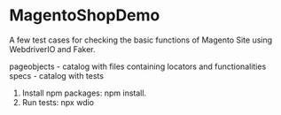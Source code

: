 # MagentoShopDemo
A few test cases for checking the basic functions of Magento Site using WebdriverIO and Faker. 

pageobjects - catalog with files containing locators and functionalities
specs - catalog with tests

1. Install npm packages: npm install.
2. Run tests: npx wdio 